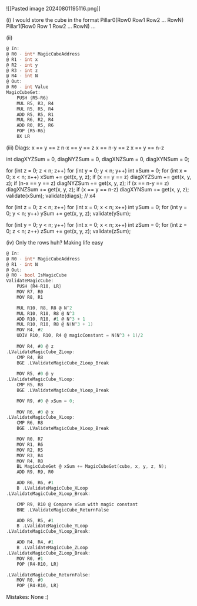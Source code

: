 
![[Pasted image 20240801195116.png]]

(i)
I would store the cube in the format Pillar0(Row0 Row1 Row2 ... RowN) Pillar1(Row0 Row 1 Row2 ... RowN) ...

(ii)
```c
@ In:
@ R0 - int* MagicCubeAddress 
@ R1 - int x
@ R2 - int y
@ R3 - int z
@ R4 - int N
@ Out:
@ R0 - int Value
MagicCubeGet:
	PUSH {R5-R6}
	MUL R5, R3, R4
	MUL R5, R5, R4
	ADD R5, R5, R1
	MUL R6, R2, R4
	ADD R0, R5, R6
	POP {R5-R6}
	BX LR
```

(iii)
Diags:
	x == y == z
	n-x == y == z
	x == n-y == z
	x == y == n-z

int diagXYZSum = 0, diagNYZSum = 0, diagXNZSum = 0, diagXYNSum = 0;

for (int z = 0; z < n; z++)
	for (int y = 0; y < n; y++)
		int xSum = 0;
		for (int x = 0; x < n; x++)
			xSum += get(x, y, z);
			if (x == y == z)
				diagXYZSum += get(x, y, z);
			if (n-x == y == z)
				diagNYZSum += get(x, y, z);
			if (x == n-y == z)
				diagXNZSum += get(x, y, z);
			if (x == y == n-z)
				diagXYNSum += get(x, y, z);
		validate(xSum);
validate(diags); // x4

for (int z = 0; z < n; z++)
	for (int x = 0; x < n; x++)
		int ySum = 0;
		for (int y = 0; y < n; y++)
			ySum += get(x, y, z);
		validate(ySum);

for (int y = 0; y < n; y++)
	for (int x = 0; x < n; x++)
		int zSum = 0;
		for (int z = 0; z < n; z++)
			zSum += get(x, y, z);
		validate(zSum);

(iv)
Only the rows huh? Making life easy
```c
@ In:
@ R0 - int* MagicCubeAddress
@ R1 - int N
@ Out:
@ R0 - bool IsMagicCube
ValidateMagicCube:
	PUSH {R4-R10, LR}
	MOV R7, R0
	MOV R8, R1

	MUL R10, R8, R8 @ N^2
	MUL R10, R10, R8 @ N^3
	ADD R10, R10, #1 @ N^3 + 1
	MUL R10, R10, R8 @ N(N^3 + 1)
	MOV R4, #2
	UDIV R10, R10, R4 @ magicConstant = N(N^3 + 1)/2
	
	MOV R4, #0 @ z
.LValidateMagicCube_ZLoop:
	CMP R4, R8
	BGE .LValidateMagicCube_ZLoop_Break
	
	MOV R5, #0 @ y
.LValidateMagicCube_YLoop:
	CMP R5, R8
	BGE .LValidateMagicCube_YLoop_Break

	MOV R9, #0 @ xSum = 0;
	
	MOV R6, #0 @ x
.LValidateMagicCube_XLoop:
	CMP R6, R8
	BGE .LValidateMagicCube_XLoop_Break

	MOV R0, R7
	MOV R1, R6
	MOV R2, R5
	MOV R3, R4
	MOV R4, R8
	BL MagicCubeGet @ xSum += MagicCubeGet(cube, x, y, z, N);
	ADD R9, R9, R0

	ADD R6, R6, #1
	B .LValidateMagicCube_XLoop
.LValidateMagicCube_XLoop_Break:

	CMP R9, R10 @ Compare xSum with magic constant
	BNE .LValidateMagicCube_ReturnFalse

	ADD R5, R5, #1
	B .LValidateMagicCube_YLoop
.LValidateMagicCube_YLoop_Break:

	ADD R4, R4, #1
	B .LValidateMagicCube_ZLoop
.LValidateMagicCube_ZLoop_Break:
	MOV R0, #1
	POP {R4-R10, LR}

.LValidateMagicCube_ReturnFalse:
	MOV R0, #0
	POP {R4-R10, LR}
```

Mistakes:
	None :)